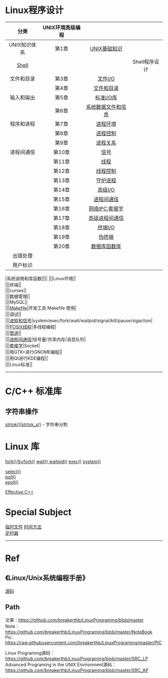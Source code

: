 # Linux程序设计

|分类|UNIX环境高级编程|||
|:--:|:--:|:--:|:--:|
|UNIX知识体系|第1章|[UNIX基础知识]()||
|[Shell](https://github.com/breakerthb/LinuxPrograming/blob/master/02-Shell.md)|||Shell程序设计| 
|文件和目录|第3章|[文件I/O](https://github.com/breakerthb/LinuxPrograming/blob/master/03-FileIO.md)||
||第4章|[文件和目录](https://github.com/breakerthb/LinuxPrograming/blob/master/04-File&Dir.md)||
|输入和输出|第5章|[标准I/O库](https://github.com/breakerthb/LinuxPrograming/blob/master/05-StarndardIO.md)||
||第6章|[系统数据文件和信息](https://github.com/breakerthb/LinuxPrograming/blob/master/06-SysDataFile.md)||
|程序和进程|第7章|[进程环境](https://github.com/breakerthb/LinuxPrograming/blob/master/07-ProcessEnv.md)||
||第8章|[进程控制](https://github.com/breakerthb/LinuxPrograming/blob/master/08-ProcessCtrl.md)||
||第9章|[进程关系](https://github.com/breakerthb/LinuxPrograming/blob/master/09-ProcessRelation.md)||
|进程间通信|第10章|[信号](https://github.com/breakerthb/LinuxPrograming/blob/master/10-Signal.md)||
||第11章|[线程](https://github.com/breakerthb/LinuxPrograming/blob/master/11-Thread.md)||
||第12章|[线程控制](https://github.com/breakerthb/LinuxPrograming/blob/master/12-ThreadCtrl.md)||
||第13章|[守护进程](https://github.com/breakerthb/LinuxPrograming/blob/master/13-Daemon.md)||
||第14章|[高级I/O]()||
||第15章|[进程间通信]()||
||第16章|[网络IPC:套接字]()||
||第17章|[高级进程间通信]()||
||第18章|[终端I/O]()||
||第19章|[伪终端]()||
||第20章|[数据库函数库]()||
|出错处理||||
|用户标识||||

|系统调用和库函数||||
|||Linux环境||  
|||终端||  
|||curses||  
|||数据管理||  
|||MySQL||  
|||[Makefile](https://github.com/breakerthb/LinuxPrograming/blob/master/09_Makefile.md)|开发工具 Makefile 使用|  
|||调试||  
|||[进程和信号](https://github.com/breakerthb/LinuxPrograming/blob/master/11_ProcessAndSignal.md)|system/exec/fork/wait/waitpid/signal/kill/pause/sigaction|  
|||[POSIX线程](https://github.com/breakerthb/LinuxPrograming/blob/master/12_Thread.md)|多线程编程|    
|||[管道](https://github.com/breakerthb/LinuxPrograming/blob/master/13_Pipe.md)||  
|||[进程间通信](https://github.com/breakerthb/LinuxPrograming/blob/master/14_ShareBuf.md)|信号量/共享内存/消息队列|  
|||[套接字](https://github.com/breakerthb/LinuxPrograming/blob/master/15_Socket.md)|Socket|  
|||用GTK+进行GNOME编程||  
|||用Qt进行KDE编程||  
|||Linux标准||  

----

# C/C++ 标准库

## 字符串操作

[strtok()|strtok_s()](https://github.com/breakerthb/LinuxPrograming/blob/master/CStandard/strtok.md) - 字符串分割


# Linux 库

[fork()与vfork()](https://github.com/breakerthb/LinuxPrograming/blob/master/NoteBook/fork.md)
[wait() waitpid()](https://github.com/breakerthb/LinuxPrograming/blob/master/NoteBook/wait.md)
[exec()](https://github.com/breakerthb/LinuxPrograming/blob/master/NoteBook/exec.md)
[system()](https://github.com/breakerthb/LinuxPrograming/blob/master/NoteBook/system.md)

[select()](https://github.com/breakerthb/LinuxPrograming/tree/master/NoteBook/select.md)  
[poll()](https://github.com/breakerthb/LinuxPrograming/tree/master/NoteBook/poll.md)  
[epoll()](https://github.com/breakerthb/LinuxPrograming/tree/master/NoteBook/epoll.md)   

[Effective C++](https://github.com/breakerthb/LinuxPrograming/tree/master/NoteBook/EffectiveC.md)   

# Special Subject

[临时文件](https://github.com/breakerthb/LinuxPrograming/blob/master/NoteBook/TempFile.md)
[时间方法](https://github.com/breakerthb/LinuxPrograming/tree/master/NoteBook/Time.md)  
[定时器](https://github.com/breakerthb/LinuxPrograming/tree/master/NoteBook/Timer.md)

----

# Ref 

## 《Linux/Unix系统编程手册》

[源码](http://www.man7.org/tlpi/code/online/all_files_by_chapter.html)

## Path

文章：<https://github.com/breakerthb/LinuxPrograming/blob/master>  
Note：<https://github.com/breakerthb/LinuxPrograming/blob/master/NoteBook>  
Pic: <https://raw.githubusercontent.com/breakerthb/LinuxPrograming/master/PIC>  
 
Linux Programing源码：<https://github.com/breakerthb/LinuxPrograming/blob/master/SRC_LP>  
Advanced Programing in the UNIX Environment源码：<https://github.com/breakerthb/LinuxPrograming/blob/master/SRC_AP>  





